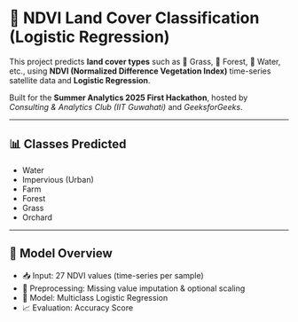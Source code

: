 # 🌱 NDVI Land Cover Classification (Logistic Regression)

This project predicts **land cover types** such as 🌾 Grass, 🌳 Forest, 🌊 Water, etc., using **NDVI (Normalized Difference Vegetation Index)** time-series satellite data and **Logistic Regression**.

Built for the **Summer Analytics 2025 First Hackathon**, hosted by *Consulting & Analytics Club (IIT Guwahati)* and *GeeksforGeeks*.

---

## 📊 Classes Predicted

- Water  
- Impervious (Urban)  
- Farm  
- Forest  
- Grass  
- Orchard

---

## 🧠 Model Overview

- 📥 Input: 27 NDVI values (time-series per sample)  
- 🔧 Preprocessing: Missing value imputation & optional scaling  
- 🤖 Model: Multiclass Logistic Regression  
- 📈 Evaluation: Accuracy Score

